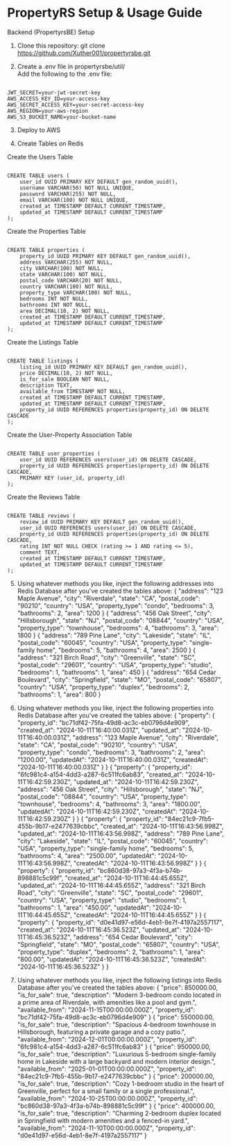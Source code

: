 # PropertyRS Setup & Usage Guide

Backend (PropertyrsBE) Setup

1. Clone this repository: git clone https://github.com/Xuther001/propertyrsbe.git

2. Create a .env file in propertyrsbe/util/ <br>
   Add the following to the .env file:
<pre><code>
JWT_SECRET=your-jwt-secret-key
AWS_ACCESS_KEY_ID=your-access-key
AWS_SECRET_ACCESS_KEY=your-secret-access-key
AWS_REGION=your-aws-region
AWS_S3_BUCKET_NAME=your-bucket-name
</code></pre>

3. Deploy to AWS

4. Create Tables on Redis<br>

Create the Users Table
<pre><code>
CREATE TABLE users (
    user_id UUID PRIMARY KEY DEFAULT gen_random_uuid(),
    username VARCHAR(50) NOT NULL UNIQUE,
    password VARCHAR(255) NOT NULL,
    email VARCHAR(100) NOT NULL UNIQUE,
    created_at TIMESTAMP DEFAULT CURRENT_TIMESTAMP,
    updated_at TIMESTAMP DEFAULT CURRENT_TIMESTAMP
);
</code></pre>
Create the Properties Table
<pre><code>
CREATE TABLE properties (
    property_id UUID PRIMARY KEY DEFAULT gen_random_uuid(),
    address VARCHAR(255) NOT NULL,
    city VARCHAR(100) NOT NULL,
    state VARCHAR(100) NOT NULL,
    postal_code VARCHAR(20) NOT NULL,
    country VARCHAR(100) NOT NULL,
    property_type VARCHAR(100) NOT NULL,
    bedrooms INT NOT NULL,
    bathrooms INT NOT NULL,
    area DECIMAL(10, 2) NOT NULL,
    created_at TIMESTAMP DEFAULT CURRENT_TIMESTAMP,
    updated_at TIMESTAMP DEFAULT CURRENT_TIMESTAMP
);
</code></pre>
Create the Listings Table
<pre><code>
CREATE TABLE listings (
    listing_id UUID PRIMARY KEY DEFAULT gen_random_uuid(),
    price DECIMAL(10, 2) NOT NULL,
    is_for_sale BOOLEAN NOT NULL,
    description TEXT,
    available_from TIMESTAMP NOT NULL,
    created_at TIMESTAMP DEFAULT CURRENT_TIMESTAMP,
    updated_at TIMESTAMP DEFAULT CURRENT_TIMESTAMP,
    property_id UUID REFERENCES properties(property_id) ON DELETE CASCADE
);
</code></pre>
Create the User-Property Association Table
<pre><code>
CREATE TABLE user_properties (
    user_id UUID REFERENCES users(user_id) ON DELETE CASCADE,
    property_id UUID REFERENCES properties(property_id) ON DELETE CASCADE,
    PRIMARY KEY (user_id, property_id)
);
</code></pre>
Create the Reviews Table
<pre><code>
CREATE TABLE reviews (
    review_id UUID PRIMARY KEY DEFAULT gen_random_uuid(),
    user_id UUID REFERENCES users(user_id) ON DELETE CASCADE,
    property_id UUID REFERENCES properties(property_id) ON DELETE CASCADE,
    rating INT NOT NULL CHECK (rating >= 1 AND rating <= 5),
    comment TEXT,
    created_at TIMESTAMP DEFAULT CURRENT_TIMESTAMP,
    updated_at TIMESTAMP DEFAULT CURRENT_TIMESTAMP
);
</code></pre>

5. Using whatever methods you like, inject the following addresses into Redis Database after you've created the tables above:
</code></pre>
{
  "address": "123 Maple Avenue",
  "city": "Riverdale",
  "state": "CA",
  "postal_code": "90210",
  "country": "USA",
  "property_type": "condo",
  "bedrooms": 3,
  "bathrooms": 2,
  "area": 1200
}
{
  "address": "456 Oak Street",
  "city": "Hillsborough",
  "state": "NJ",
  "postal_code": "08844",
  "country": "USA",
  "property_type": "townhouse",
  "bedrooms": 4,
  "bathrooms": 3,
  "area": 1800
}
{
  "address": "789 Pine Lane",
  "city": "Lakeside",
  "state": "IL",
  "postal_code": "60045",
  "country": "USA",
  "property_type": "single-family home",
  "bedrooms": 5,
  "bathrooms": 4,
  "area": 2500
}
{
  "address": "321 Birch Road",
  "city": "Greenville",
  "state": "SC",
  "postal_code": "29601",
  "country": "USA",
  "property_type": "studio",
  "bedrooms": 1,
  "bathrooms": 1,
  "area": 450
}
{
  "address": "654 Cedar Boulevard",
  "city": "Springfield",
  "state": "MO",
  "postal_code": "65807",
  "country": "USA",
  "property_type": "duplex",
  "bedrooms": 2,
  "bathrooms": 1,
  "area": 800
}
</code></pre>

6. Using whatever methods you like, inject the following properties into Redis Database after you've created the tables above:
{
    "property": {
        "property_id": "bc71df42-75fa-49d8-ac3c-eb0796d4e909",
        "created_at": "2024-10-11T16:40:00.031Z",
        "updated_at": "2024-10-11T16:40:00.031Z",
        "address": "123 Maple Avenue",
        "city": "Riverdale",
        "state": "CA",
        "postal_code": "90210",
        "country": "USA",
        "property_type": "condo",
        "bedrooms": 3,
        "bathrooms": 2,
        "area": "1200.00",
        "updatedAt": "2024-10-11T16:40:00.031Z",
        "createdAt": "2024-10-11T16:40:00.031Z"
    }
}
{
    "property": {
        "property_id": "6fc981c4-a154-4dd3-a287-6c511fc6ab83",
        "created_at": "2024-10-11T16:42:59.230Z",
        "updated_at": "2024-10-11T16:42:59.230Z",
        "address": "456 Oak Street",
        "city": "Hillsborough",
        "state": "NJ",
        "postal_code": "08844",
        "country": "USA",
        "property_type": "townhouse",
        "bedrooms": 4,
        "bathrooms": 3,
        "area": "1800.00",
        "updatedAt": "2024-10-11T16:42:59.230Z",
        "createdAt": "2024-10-11T16:42:59.230Z"
    }
}
{
    "property": {
        "property_id": "84ec21c9-7fb5-455b-9b17-e2477639cbbc",
        "created_at": "2024-10-11T16:43:56.998Z",
        "updated_at": "2024-10-11T16:43:56.998Z",
        "address": "789 Pine Lane",
        "city": "Lakeside",
        "state": "IL",
        "postal_code": "60045",
        "country": "USA",
        "property_type": "single-family home",
        "bedrooms": 5,
        "bathrooms": 4,
        "area": "2500.00",
        "updatedAt": "2024-10-11T16:43:56.998Z",
        "createdAt": "2024-10-11T16:43:56.998Z"
    }
}
{
    "property": {
        "property_id": "bc860d38-97a3-4f3a-b74b-898881c5c99f",
        "created_at": "2024-10-11T16:44:45.655Z",
        "updated_at": "2024-10-11T16:44:45.655Z",
        "address": "321 Birch Road",
        "city": "Greenville",
        "state": "SC",
        "postal_code": "29601",
        "country": "USA",
        "property_type": "studio",
        "bedrooms": 1,
        "bathrooms": 1,
        "area": "450.00",
        "updatedAt": "2024-10-11T16:44:45.655Z",
        "createdAt": "2024-10-11T16:44:45.655Z"
    }
}
{
    "property": {
        "property_id": "d0e41d97-e56d-4eb1-8e7f-4197a2557117",
        "created_at": "2024-10-11T16:45:36.523Z",
        "updated_at": "2024-10-11T16:45:36.523Z",
        "address": "654 Cedar Boulevard",
        "city": "Springfield",
        "state": "MO",
        "postal_code": "65807",
        "country": "USA",
        "property_type": "duplex",
        "bedrooms": 2,
        "bathrooms": 1,
        "area": "800.00",
        "updatedAt": "2024-10-11T16:45:36.523Z",
        "createdAt": "2024-10-11T16:45:36.523Z"
    }
}

7. Using whatever methods you like, inject the following listings into Redis Database after you've created the tables above:
</code></pre>
{
  "price": 850000.00,
  "is_for_sale": true,
  "description": "Modern 3-bedroom condo located in a prime area of Riverdale, with amenities like a pool and gym.",
  "available_from": "2024-11-15T00:00:00.000Z",
  "property_id": "bc71df42-75fa-49d8-ac3c-eb0796d4e909"
}
{
  "price": 550000.00,
  "is_for_sale": true,
  "description": "Spacious 4-bedroom townhouse in Hillsborough, featuring a private garage and a cozy patio.",
  "available_from": "2024-12-01T00:00:00.000Z",
  "property_id": "6fc981c4-a154-4dd3-a287-6c511fc6ab83"
}
{
  "price": 950000.00,
  "is_for_sale": true,
  "description": "Luxurious 5-bedroom single-family home in Lakeside with a large backyard and modern interior design.",
  "available_from": "2025-01-01T00:00:00.000Z",
  "property_id": "84ec21c9-7fb5-455b-9b17-e2477639cbbc"
}
{
  "price": 200000.00,
  "is_for_sale": true,
  "description": "Cozy 1-bedroom studio in the heart of Greenville, perfect for a small family or a single professional.",
  "available_from": "2024-10-25T00:00:00.000Z",
  "property_id": "bc860d38-97a3-4f3a-b74b-898881c5c99f"
}
{
  "price": 400000.00,
  "is_for_sale": true,
  "description": "Charming 2-bedroom duplex located in Springfield with modern amenities and a fenced-in yard.",
  "available_from": "2024-11-10T00:00:00.000Z",
  "property_id": "d0e41d97-e56d-4eb1-8e7f-4197a2557117"
}
</code></pre>
